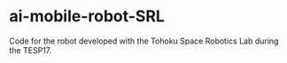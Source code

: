 # ai-mobile-robot-SRL
Code for the robot developed with the Tohoku Space Robotics Lab during the TESP17.
